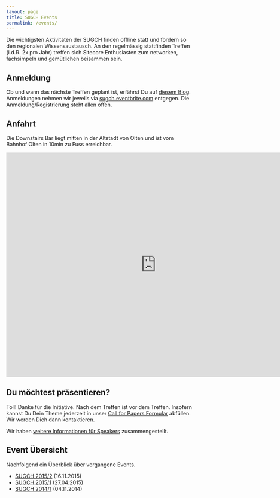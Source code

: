```yaml
---
layout: page
title: SUGCH Events
permalink: /events/
---
```


Die wichtigsten Aktivitäten der SUGCH finden offline statt und fördern so
den regionalen Wissensaustausch. An den regelmässig stattfinden Treffen
(i.d.R. 2x pro Jahr) treffen sich Sitecore Enthusiasten zum networken,
fachsimpeln und gemütlichen beisammen sein.


## Anmeldung

Ob und wann das nächste Treffen geplant ist, erfährst Du auf [diesem
Blog](http://sugch.github.io). Anmeldungen nehmen wir jeweils via
[sugch.eventbrite.com](http://sugch.eventbrite.com) entgegen. Die
Anmeldung/Registrierung steht allen offen.


## Anfahrt

Die Downstairs Bar liegt mitten in der Altstadt von Olten und ist vom
Bahnhof Olten in 10min zu Fuss erreichbar.  

<iframe src="https://www.google.com/maps/embed?pb=!1m24!1m12!1m3!1d5406.225387640398!2d7.906220595685849!3d47.35119773135639!2m3!1f0!2f0!3f0!3m2!1i1024!2i768!4f13.1!4m9!1i0!3e0!4m0!4m5!1s0x479031cba2f19e7f%3A0xcebbaeb4105fa69e!2sDownstairs%2C+Hauptgasse+25%2C+4600+Olten!3m2!1d47.3499!2d7.903498!5e0!3m2!1sen!2sch!4v1430082976044" width="800" height="600" frameborder="0" style="border:0"></iframe>

## Du möchtest präsentieren?
Toll! Danke für die Initiative. Nach dem Treffen ist vor dem Treffen.
Insofern kannst Du Dein Theme jederzeit in unser [Call for Papers
Formular](http://goo.gl/forms/BlN7swGRMD) abfüllen. Wir werden Dich dann kontaktieren.

Wir haben [weitere Informationen für Speakers](/speaker-infos/)
zusammengestellt.


## Event Übersicht

Nachfolgend ein Überblick über vergangene Events.

* [SUGCH 2015/2](/SUGCH-2015-2) (16.11.2015)
* [SUGCH 2015/1](/SUGCH-zum-Zweiten) (27.04.2015)
* [SUGCH 2014/1](/SUGCH-2014-1-rueckblick) (04.11.2014)
